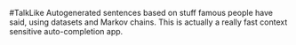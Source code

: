#TalkLike
Autogenerated sentences based on stuff famous people have said, using datasets and Markov chains.
This is actually a really fast context sensitive auto-completion app.
